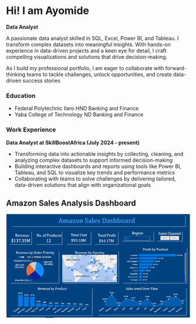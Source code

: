 # Hi! I am Ayomide
**Data Analyst**

A passionate data analyst skilled in SQL, Excel, Power BI, and Tableau. I transform complex datasets into meaningful insights. With hands-on experience in data-driven projects and a keen eye for detail, I craft compelling visualizations and solutions that drive decision-making. 

As I build my professional portfolio, I am eager to collaborate with forward-thinking teams to tackle challenges, unlock opportunities, and create data-driven success stories

### Education 
- Federal Polytechnic Ilaro    HND Banking and Finance
- Yaba College of Technology   ND Banking and Finance

### Work Experience
**Data Analyst at SkillBoostAfrica (July 2024 - present)**

- Transforming data into actionable insights by collecting, cleaning, and analyzing complex datasets to support informed decision-making
- Building interactive dashboards and reports using tools like Power BI, Tableau, and SQL to visualize key trends and performance metrics
- Collaborating with teams to solve challenges by delivering tailored, data-driven solutions that align with organizational goals

  
## Amazon Sales Analysis Dashboard
![sales analysis](https://github.com/AyomideOkoya/ayomide-s-portfolio/blob/ad419fbec3611f7e8f2e7d08529b6b26d7f9355b/Amazon%20Sales%20Dashboard.png)

